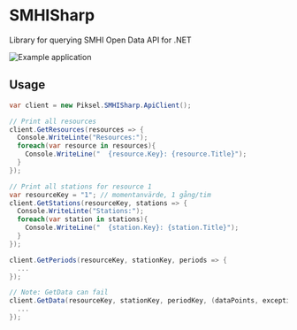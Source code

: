 # SMHISharp
Library for querying SMHI Open Data API for .NET

![Example application](https://i.imgur.com/h3dUvYR.png)

## Usage

```cs
var client = new Piksel.SMHISharp.ApiClient();

// Print all resources
client.GetResources(resources => {
  Console.WriteLinte("Resources:");
  foreach(var resource in resources){
    Console.WriteLine("  {resource.Key}: {resource.Title}");
  }
});

// Print all stations for resource 1
var resourceKey = "1"; // momentanvärde, 1 gång/tim
client.GetStations(resourceKey, stations => {
  Console.WriteLinte("Stations:");
  foreach(var station in stations){
    Console.WriteLine("  {station.Key}: {station.Title}");
  }
});

client.GetPeriods(resourceKey, stationKey, periods => {
  ...
});

// Note: GetData can fail
client.GetData(resourceKey, stationKey, periodKey, (dataPoints, exception) => {
  ...
});
```
